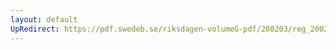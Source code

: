 ```yaml
---
layout: default
UpRedirect: https://pdf.swedeb.se/riksdagen-volumeG-pdf/200203/reg_200203/reg_200203_0179.pdf
---
```

